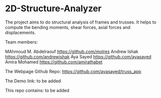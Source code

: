 # 2D-Structure-Analyzer

The project aims to do structural analysis of frames and trusses. It helps to compute the bending moments, shear forces, axial forces and displacements.

Team members:

MAhmoud M. Abdelraouf https://github.com/molres
Andrew Ishak          https://github.com/andrewishak
Aya Sayed             https://github.com/ayasayed
Amira Mohamed         https://github.com/amirathabet

The Webpage Github Repo:
  https://github.com/ayasayed/truss_app

The Demo link: to be added

This repo contains: to be added
